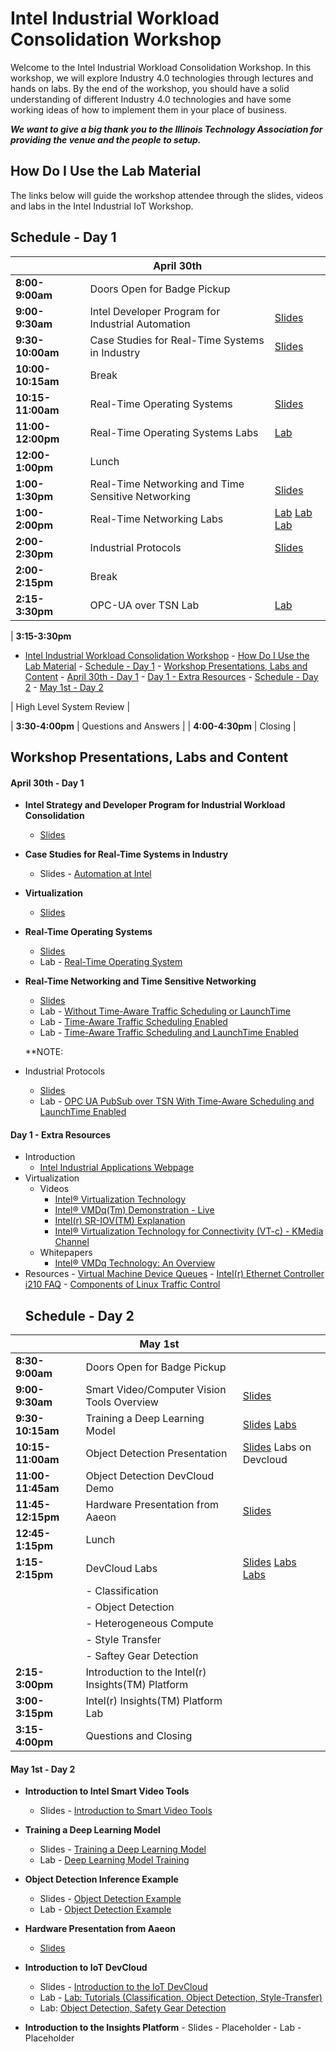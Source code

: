 # Intel Industrial Workload Consolidation Workshop

Welcome to the Intel Industrial Workload Consolidation Workshop. In this workshop, we will explore Industry 4.0 technologies through lectures and hands on labs. By the end of the workshop, you should have a solid understanding of different Industry 4.0 technologies and have some working ideas of how to implement them in your place of business.

**_We want to give a big thank you to the Illinois Technology Association for providing the venue and the people to setup._**

## How Do I Use the Lab Material

The links below will guide the workshop attendee through the slides, videos and labs in the Intel Industrial IoT Workshop.

## Schedule - Day 1

|                   | April 30th                                         |                                                                                      |
| ----------------- | -------------------------------------------------- | ------------------------------------------------------------------------------------ |
| **8:00-9:00am**   | Doors Open for Badge Pickup                        |                                                                                      |
| **9:00-9:30am**   | Intel Developer Program for Industrial Automation  | [Slides](./presentations/01-Intel-Developer-Program-and-Industrial-IoT-Strategy.pdf) |
| **9:30-10:00am**  | Case Studies for Real-Time Systems in Industry     | [Slides](./presentations/Intel-Automation.pdf)                                       |
| **10:00-10:15am** | Break                                              |                                                                                      |
| **10:15-11:00am** | Real-Time Operating Systems                        | [Slides](./presentations/03-Real-Time-Systems.pdf)                                   |
| **11:00-12:00pm** | Real-Time Operating Systems Labs                   | [Lab](https://github.com/SSG-DRD-IOT/real-time-lab)                                  |
| **12:00-1:00pm**  | Lunch                                              |                                                                                      |
| **1:00-1:30pm**   | Real-Time Networking and Time Sensitive Networking | [Slides](./presentations/04-Time-Sensitive-Networking.pdf)                           |
| **1:00-2:00pm**   | Real-Time Networking Labs                          | [Lab](./tsn_lab/README.md) [Lab](./tsn_lab/README.md) [Lab](./tsn_lab/README.md)     |
| **2:00-2:30pm**   | Industrial Protocols                               | [Slides](./presentations/05-Industrial-Protocols.pdf)                                |
| **2:00-2:15pm**   | Break                                              |                                                                                      |
| **2:15-3:30pm**   | OPC-UA over TSN Lab                                | [Lab](./tsn_lab/opc_ua.md)                                                           |

\| **3:15-3:30pm** <!-- TOC depthFrom:1 depthTo:6 withLinks:1 updateOnSave:1 orderedList:0 -->

-   [Intel Industrial Workload Consolidation Workshop](#intel-industrial-workload-consolidation-workshop)
    		\- [How Do I Use the Lab Material](#how-do-i-use-the-lab-material)
    		\- [Schedule - Day 1](#schedule-day-1)
    		\- [Workshop Presentations, Labs and Content](#workshop-presentations-labs-and-content)
    				\- [April 30th - Day 1](#april-30th-day-1)
    				\- [Day 1 - Extra Resources](#day-1-extra-resources)
    		\- [Schedule - Day 2](#schedule-day-2)
    				\- [May 1st - Day 2](#may-1st-day-2)

<!-- /TOC -->  | High Level System Review                           |

\| **3:30-4:00pm**   | Questions and Answers                              |
\| **4:00-4:30pm**   | Closing                                            |

## Workshop Presentations, Labs and Content

#### April 30th - Day 1

-   **Intel Strategy and Developer Program for Industrial Workload Consolidation**

    -   [Slides](./presentations/01-Intel-Developer-Program-and-Industrial-IoT-Strategy.pdf)

-   **Case Studies for Real-Time Systems in Industry**

    -   Slides - [Automation at Intel](./presentations/Intel-Automation.pdf)

-   **Virtualization**

    -   [Slides](./presentations/02-Virtualization.pdf)

-   **Real-Time Operating Systems**

    -   [Slides](./presentations/03-Real-Time-Systems.pdf)
    -   Lab - [Real-Time Operating System](https://github.com/SSG-DRD-IOT/real-time-lab)

-   **Real-Time Networking and Time Sensitive Networking**

    -   [Slides](./presentations/04-Time-Sensitive-Networking.pdf)
    -   Lab - [Without Time-Aware Traffic Scheduling or LaunchTime](./tsn_lab/README.md)
    -   Lab - [Time-Aware Traffic Scheduling Enabled](./tsn_lab/README.md)
    -   Lab - [Time-Aware Traffic Scheduling and LaunchTime Enabled](./tsn_lab/README.md)

    \*\*NOTE:

-   Industrial Protocols
    -   [Slides](./presentations/05-Industrial-Protocols.pdf)
    -   Lab - [OPC UA PubSub over TSN With Time-Aware Scheduling and LaunchTime Enabled](./tsn_lab/opc_ua.md)

#### Day 1 - Extra Resources

-   Introduction
    -   [Intel Industrial Applications Webpage](https://www.intel.com/content/www/us/en/internet-of-things/industrial-iot/overview.html)
-   Virtualization
    -   Videos
        -   [Intel® Virtualization Technology](https://www.youtube.com/watch?v=gqZrarZiHp8&t=22s)
        -   [Intel® VMDq(Tm) Demonstration - Live](https://www.youtube.com/watch?v=lOBOEcBSSkQ)
        -   [Intel(r) SR-IOV(TM) Explanation](https://www.youtube.com/watch?v=hRHsk8Nycdg)
        -   [Intel® Virtualization Technology for Connectivity (VT-c) - KMedia Channel](https://www.youtube.com/watch?v=Y-EaX3BBzSc&t=3s)
    -   Whitepapers
        -   [Intel® VMDq Technology: An Overview](https://www.intel.com/content/dam/www/public/us/en/documents/white-papers/vmdq-technology-paper.pdf)
-   Resources
        \-   [Virtual Machine Device Queues](https://www.intel.com/content/www/us/en/ethernet-products/converged-network-adapters/io-acceleration-technology-vmdq.html)
        \- [Intel(r) Ethernet Controller i210 FAQ](https://www.intel.com/content/dam/www/public/us/en/documents/faqs/ethernet-controller-i210-i211-faq.pdf)
        \- [Components of Linux Traffic Control](http://tldp.org/HOWTO/Traffic-Control-HOWTO/components.html)
    ## Schedule - Day 2

|                   | May 1st                                            |                                                                                                                                                                                                            |
| ----------------- | -------------------------------------------------- | ---------------------------------------------------------------------------------------------------------------------------------------------------------------------------------------------------------- |
| **8:30-9:00am**   | Doors Open for Badge Pickup                        |                                                                                                                                                                                                            |
| **9:00-9:30am**   | Smart Video/Computer Vision Tools Overview         | [Slides](https://github.com/intel-iot-devkit/smart-video-workshop/blob/master/presentations/01-Introduction-to-Intel-Smart-Video-Tools.pdf)                                                                |
| **9:30-10:15am**  | Training a Deep Learning Model                     | [Slides](https://github.com/intel-iot-devkit/smart-video-workshop/presentations/DL_training_model.pdf) [Labs](https://github.com/intel-iot-devkit/smart-video-workshop/tree/master/dl-model-training)      |
| **10:15-11:00am** | Object Detection Presentation                      | [Slides](https://github.com/intel-iot-devkit/smart-video-workshop/blob/master/presentations/02-03_Basic-End-to-End-Object-Detection-Example.pdf) Labs on Devcloud                                          |
| **11:00-11:45am** | Object Detection DevCloud Demo                     |                                                                                                                                                                                                            |
| **11:45-12:15pm** | Hardware Presentation from Aaeon                   | [Slides](AAEON_AI_Edge_Intel_Workshop_20190404.pdf)                                                                                                                                                        |
| **12:45-1:15pm**  | Lunch                                              |                                                                                                                                                                                                            |
| **1:15-2:15pm**   | DevCloud Labs                                      | [Slides](./presentation/IoT-DevCloud-Intro.pdf) [Labs](https://github.com/intel-iot-devkit/iot-devcloud/tree/master/Tutorials) [Labs](https://github.com/intel-iot-devkit/iot-devcloud/tree/master/python) |
|                   | - Classification                                   |                                                                                                                                                                                                            |
|                   | - Object Detection                                 |                                                                                                                                                                                                            |
|                   | - Heterogeneous Compute                            |                                                                                                                                                                                                            |
|                   | - Style Transfer                                   |                                                                                                                                                                                                            |
|                   | - Saftey Gear Detection                            |                                                                                                                                                                                                            |
| **2:15-3:00pm**   | Introduction to the Intel(r) Insights(TM) Platform |                                                                                                                                                                                                            |
| **3:00-3:15pm**   | Intel(r) Insights(TM) Platform Lab                 |                                                                                                                                                                                                            |
| **3:15-4:00pm**   | Questions and Closing                              |                                                                                                                                                                                                            |

#### May 1st - Day 2

-   **Introduction to Intel Smart Video Tools**

    -   Slides - [Introduction to Smart Video Tools](https://github.com/intel-iot-devkit/smart-video-workshop/blob/master/presentations/01-Introduction-to-Intel-Smart-Video-Tools.pdf)

-   **Training a Deep Learning Model**

    -   Slides - [Training a Deep Learning Model](https://github.com/intel-iot-devkit/smart-video-workshop/presentations/DL_training_model.pdf)
    -   Lab - [Deep Learning Model Training](https://github.com/intel-iot-devkit/smart-video-workshop/tree/master/dl-model-training)

-   **Object Detection Inference Example**

    -   Slides - [Object Detection Example](https://github.com/intel-iot-devkit/smart-video-workshop/blob/master/presentations/02-03_Basic-End-to-End-Object-Detection-Example.pdf)
    -   Lab - [Object Detection Example](placeholder)

-   **Hardware Presentation from Aaeon**

    -   [Slides](placeholder)

-   **Introduction to IoT DevCloud**

    -   Slides - [Introduction to the IoT DevCloud](./presentation/IoT-DevCloud-Intro.pdf)
    -   Lab - [Lab: Tutorials (Classification, Object Detection, Style-Transfer)](https://github.com/intel-iot-devkit/iot-devcloud/tree/master/Tutorials)
    -   Lab: [Object Detection, Safety Gear Detection](https://github.com/intel-iot-devkit/iot-devcloud/tree/master/python)

-   **Introduction to the Insights Platform**
        \-   Slides - Placeholder
        \-   Lab - Placeholder
    <!--


-   **Hardware Heterogeneity**

    -   Lab - [Hardware Heterogeneity](https://github.com/intel-iot-devkit/smart-video-workshop/hardware-heterogeneity/README.md)

-   **HW Acceleration with Intel® Movidius™ Neural Compute Stick**
    -   Lab - [HW Acceleration with Intel® Movidius™ Neural Compute Stick](https://github.com/intel-iot-devkit/smart-video-workshop/HW-Acceleration-with-Movidious-NCS/README.md) -->
